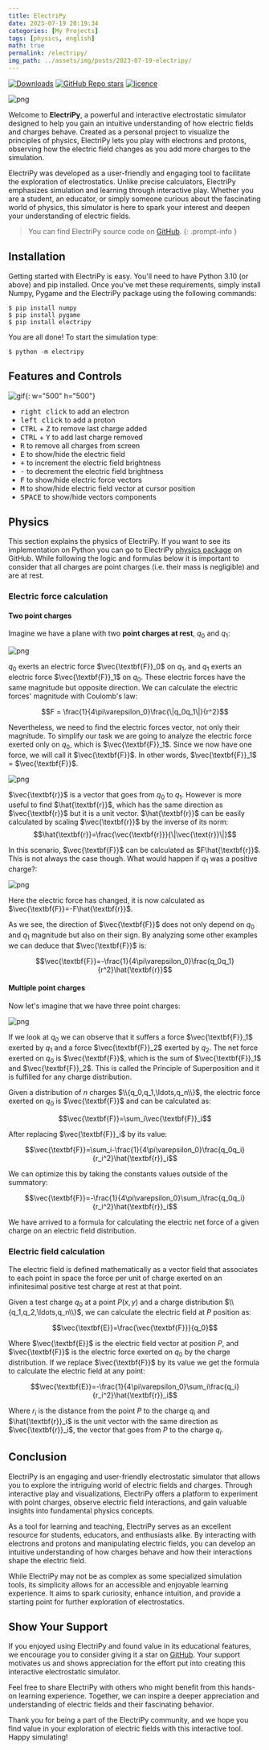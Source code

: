 ```yaml
---
title: ElectriPy
date: 2023-07-19 20:19:34
categories: [My Projects]
tags: [physics, english]
math: true
permalink: /electripy/
img_path: ../assets/img/posts/2023-07-19-electripy/
---
```


[![Downloads](https://pepy.tech/badge/electripy)](https://pepy.tech/project/electripy)
[![GitHub Repo stars](https://img.shields.io/github/stars/dylannalex/electripy)](https://github.com/dylannalex/electripy)
[![licence](https://img.shields.io/github/license/dylannalex/electripy?color=blue)](https://github.com/dylannalex/electripy/blob/main/LICENSE)

![png](background.png)

Welcome to **ElectriPy**, a powerful and interactive electrostatic simulator designed to help you gain an intuitive understanding of how electric fields and charges behave. Created as a personal project to visualize the principles of physics, ElectriPy lets you play with electrons and protons, observing how the electric field changes as you add more charges to the simulation.

ElectriPy was developed as a user-friendly and engaging tool to facilitate the exploration of electrostatics. Unlike precise calculators, ElectriPy emphasizes simulation and learning through interactive play. Whether you are a student, an educator, or simply someone curious about the fascinating world of physics, this simulator is here to spark your interest and deepen your understanding of electric fields.

> You can find ElectriPy source code on [GitHub](https://github.com/dylannalex/electripy).
{: .prompt-info }

## Installation

Getting started with ElectriPy is easy. You'll need to have Python 3.10 (or above) and pip installed. Once you've met these requirements, simply install Numpy, Pygame and the ElectriPy package using the following commands:

```shell
$ pip install numpy
$ pip install pygame
$ pip install electripy
```

You are all done! To start the simulation type:

```shell
$ python -m electripy
```

## Features and Controls

![gif](electripy-demo.gif){: w="500" h="500"}

- <kbd>right click</kbd> to add an electron
- <kbd>left click</kbd> to add a proton
- <kbd>CTRL</kbd> + <kbd>Z</kbd> to remove last charge added
- <kbd>CTRL</kbd> + <kbd>Y</kbd> to add last charge removed 
- <kbd>R</kbd> to remove all charges from screen
- <kbd>E</kbd> to show/hide the electric field
- <kbd>+</kbd> to increment the electric field brightness
- <kbd>-</kbd> to decrement  the electric field brightness
- <kbd>F</kbd> to show/hide electric force vectors
- <kbd>M</kbd> to show/hide electric field vector at cursor position
- <kbd>SPACE</kbd> to show/hide vectors components


## Physics

This section explains the physics of ElectriPy. If you want to see its implementation on Python you can go to ElectriPy [physics package](https://github.com/dylannalex/electripy/tree/main/electripy/physics) on GitHub. While following the logic and formulas below it is important to consider that all charges are point charges (i.e. their mass is negligible) and are at rest.

### Electric force calculation

#### Two point charges

Imagine we have a plane with two **point charges at rest**, $q_0$ and $q_1$:

![png](two_point_charges_and_electric_force.png)

$q_0$ exerts an electric force $\vec{\textbf{F}}_0$ on $q_1$,
and $q_1$ exerts an electric force $\vec{\textbf{F}}_1$ on $q_0$.
These electric forces have the same magnitude but opposite direction. We can calculate the
electric forces' magnitude with Coulomb's law:

$$F = \frac{1}{4\pi\varepsilon_0}\frac{\|q_0q_1\|}{r^2}$$

Nevertheless, we need to find the electric forces vector, not only their magnitude. To
simplify our task we are going to analyze the electric force exerted only on $q_0$,
which is $\vec{\textbf{F}}_1$. Since we now have one force, we will call it 
$\vec{\textbf{F}}$. In other words, $\vec{\textbf{F}}_1$ = $\vec{\textbf{F}}$.

![png](two_point_charges_and_r_vector.png)

$\vec{\textbf{r}}$ is a vector that goes from $q_0$ to $q_1$. However is more useful to find
$\hat{\textbf{r}}$, which has the same direction as $\vec{\textbf{r}}$ but it is a unit vector. $\hat{\textbf{r}}$ can be easily
calculated by scaling $\vec{\textbf{r}}$ by the inverse of its norm: $$\hat{\textbf{r}}=\frac{\vec{\textbf{r}}}{\|\vec{\text{r}}\|}$$

In this scenario, $\vec{\textbf{F}}$ can be calculated as $F\hat{\textbf{r}}$. This
is not always the case though. What would happen if $q_1$ was a positive charge?:

![png](two_point_charges_and_r_vector_2.png)

Here the electric force has changed, it is now calculated as $\vec{\textbf{F}}=-F\hat{\textbf{r}}$.

As we see, the direction of $\vec{\textbf{F}}$ does not only depend on $q_0$ and
$q_1$ magnitude but also on their sign. By analyzing some other examples we can deduce 
that $\vec{\textbf{F}}$ is:

$$\vec{\textbf{F}}=-\frac{1}{4\pi\varepsilon_0}\frac{q_0q_1}{r^2}\hat{\textbf{r}}$$

#### Multiple point charges

Now let's imagine that we have three point charges:

![png](three_point_charges_and_electric_force.png)

If we look at $q_0$ we can observe that it suffers a force $\vec{\textbf{F}}_1$
exerted by $q_1$ and a force $\vec{\textbf{F}}_2$ exerted by $q_2$. The
net force exerted on $q_0$ is $\vec{\textbf{F}}$, which is the sum of $\vec{\textbf{F}}_1$
and $\vec{\textbf{F}}_2$. This is called the Principle of Superposition and it is fulfilled
for any charge distribution.

Given a distribution of $n$ charges $\\{q_0,q_1,\ldots,q_n\\}$, the electric
force exerted on $q_0$ is $\vec{\textbf{F}}$ and can be calculated as:

$$\vec{\textbf{F}}=\sum_i\vec{\textbf{F}}_i$$

After replacing $\vec{\textbf{F}}_i$ by its value:

$$\vec{\textbf{F}}=\sum_i-\frac{1}{4\pi\varepsilon_0}\frac{q_0q_i}{r_i^2}\hat{\textbf{r}}_i$$

We can optimize this by taking the constants values outside of the summatory:

$$\vec{\textbf{F}}=-\frac{1}{4\pi\varepsilon_0}\sum_i\frac{q_0q_i}{r_i^2}\hat{\textbf{r}}_i$$

We have arrived to a formula for calculating the electric net force of a given charge on an electric
field distribution.


### Electric field calculation

The electric field is defined mathematically as a vector field that associates to each point in space
the force per unit of charge exerted on an infinitesimal positive test charge at rest at that point.

Given a test charge $q_0$ at a point $P(x,y)$ and a charge distribution $\\{q_1,q_2,\ldots,q_n\\}$, we can calculate the electric field at $P$ position as:

$$\vec{\textbf{E}}=\frac{\vec{\textbf{F}}}{q_0}$$

Where $\vec{\textbf{E}}$ is the electric field vector at position $P$, and
$\vec{\textbf{F}}$ is the electric force exerted on $q_0$ by the charge distribution. If we
replace $\vec{\textbf{F}}$ by its value we get the formula to calculate the electric field at any
point:

$$\vec{\textbf{E}}=-\frac{1}{4\pi\varepsilon_0}\sum_i\frac{q_i}{r_i^2}\hat{\textbf{r}}_i$$

Where $r_i$ is the distance from the point $P$ to the charge $q_i$ and $\hat{\textbf{r}}_i$
is the unit vector with the same direction as $\vec{\textbf{r}}_i$, the vector that goes from $P$ to
the charge $q_i$.

## Conclusion

ElectriPy is an engaging and user-friendly electrostatic simulator that allows you to explore the intriguing world of electric fields and charges. Through interactive play and visualizations, ElectriPy offers a platform to experiment with point charges, observe electric field interactions, and gain valuable insights into fundamental physics concepts.

As a tool for learning and teaching, ElectriPy serves as an excellent resource for students, educators, and enthusiasts alike. By interacting with electrons and protons and manipulating electric fields, you can develop an intuitive understanding of how charges behave and how their interactions shape the electric field.

While ElectriPy may not be as complex as some specialized simulation tools, its simplicity allows for an accessible and enjoyable learning experience. It aims to spark curiosity, enhance intuition, and provide a starting point for further exploration of electrostatics.

## Show Your Support

If you enjoyed using ElectriPy and found value in its educational features, we encourage you to consider giving it a star on [GitHub](https://github.com/dylannalex/electripy). Your support motivates us and shows appreciation for the effort put into creating this interactive electrostatic simulator.

Feel free to share ElectriPy with others who might benefit from this hands-on learning experience. Together, we can inspire a deeper appreciation and understanding of electric fields and their fascinating behavior.

Thank you for being a part of the ElectriPy community, and we hope you find value in your exploration of electric fields with this interactive tool. Happy simulating!
